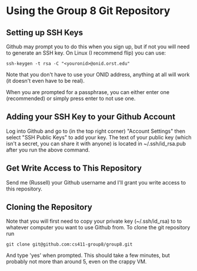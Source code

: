 # Using the Group 8 Git Repository
## Setting up SSH Keys

Github may prompt you to do this when you sign up, but if not you will need to generate an SSH key. On Linux (I recommend flip) you can use:

    ssh-keygen -t rsa -C "<youronid>@onid.orst.edu"

Note that you don't have to use your ONID address, anything at all will work (it doesn't even have to be real).

When you are prompted for a passphrase, you can either enter one (recommended) or simply press enter to not use one.

## Adding your SSH Key to your Github Account

Log into Github and go to (in the top right corner) "Account Settings" then select "SSH Public Keys" to add your key. The text of your public key (which isn't a secret, you can share it with anyone) is located in ~/.ssh/id_rsa.pub after you run the above command.

## Get Write Access to This Repository

Send me (Russell) your Github username and I'll grant you write access to this repository.

## Cloning the Repository

Note that you will first need to copy your private key (~/.ssh/id_rsa) to to whatever computer you want to use Github from. To clone the git repository run

    git clone git@github.com:cs411-group8/group8.git

And type 'yes' when prompted. This should take a few minutes, but probably not more than around 5, even on the crappy VM.
